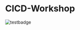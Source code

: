 # CICD-Workshop
![testbadge](https://github.com/sjonesqw/CICD-Workshop/actions/workflows/samples.yml/badge.svg)
